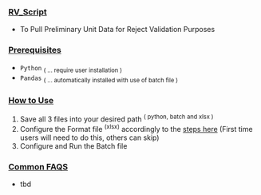 ### <ins>RV_Script</ins>
- To Pull Preliminary Unit Data for Reject Validation Purposes

### <ins>Prerequisites</ins> 
- `Python`  <sub>( ... require user installation )</sub>
- `Pandas` <sub>( ... automatically installed with use of batch file )</sub>

### <ins>How to Use</ins>
1) Save all 3 files into your desired path <sup>( python, batch and xlsx )</sup>
2) Configure the Format file <sup>(xlsx)</sup> accordingly to the [steps here]()   (First time users will need to do this, others can skip)
3) Configure and Run the Batch file

### <ins>Common FAQS</ins>
- tbd
